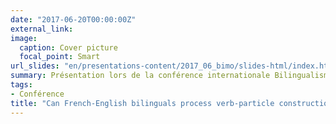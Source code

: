 ```yaml
---
date: "2017-06-20T00:00:00Z"
external_link: 
image:
  caption: Cover picture
  focal_point: Smart
url_slides: "en/presentations-content/2017_06_bimo/slides-html/index.html"
summary: Présentation lors de la conférence internationale Bilingualism vs. Monolingualism - A new perspective on limitations to L2 acquisition
tags:
- Conférence
title: "Can French-English bilinguals process verb-particle constructions in a native-like manner?"
---
```



